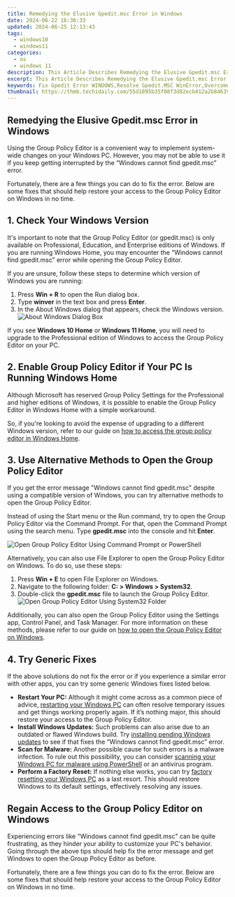 ```yaml
---
title: Remedying the Elusive Gpedit.msc Error in Windows
date: 2024-06-22 16:36:33
updated: 2024-06-25 12:13:43
tags:
  - windows10
  - windows11
categories:
  - os
  - windows 11
description: This Article Describes Remedying the Elusive Gpedit.msc Error in Windows
excerpt: This Article Describes Remedying the Elusive Gpedit.msc Error in Windows
keywords: Fix Gpedit Error WINDOWS,Resolve Gpedit.MSC WinError,Overcome Gpedit Issue MSConfig,Eliminate Gpedit.msc Failure Windows,Solve Gpedit Config Error,Address Gpedit.msc Problems WIN,Tackle MSC Gateway Glitch Windows
thumbnail: https://thmb.techidaily.com/55d1895b35f08f3d82ecb412a2b84639eef0d00ef22964bfc70576f31a7b8bbc.jpg
---
```


## Remedying the Elusive Gpedit.msc Error in Windows

 Using the Group Policy Editor is a convenient way to implement system-wide changes on your Windows PC. However, you may not be able to use it if you keep getting interrupted by the “Windows cannot find gpedit.msc” error.

 Fortunately, there are a few things you can do to fix the error. Below are some fixes that should help restore your access to the Group Policy Editor on Windows in no time.

## 1\. Check Your Windows Version

 It's important to note that the Group Policy Editor (or gpedit.msc) is only available on Professional, Education, and Enterprise editions of Windows. If you are running Windows Home, you may encounter the “Windows cannot find gpedit.msc” error while opening the Group Policy Editor.

 If you are unsure, follow these steps to determine which version of Windows you are running:

1. Press **Win + R** to open the Run dialog box.
2. Type **winver** in the text box and press **Enter**.
3. In the About Windows dialog that appears, check the Windows version.  
![About Windows Dialog Box](https://static1.makeuseofimages.com/wordpress/wp-content/uploads/2023/08/about-windows-dialog-box.jpg)

 If you see **Windows 10 Home** or **Windows 11 Home**, you will need to upgrade to the Professional edition of Windows to access the Group Policy Editor on your PC.

## 2\. Enable Group Policy Editor if Your PC Is Running Windows Home

 Although Microsoft has reserved Group Policy Settings for the Professional and higher editions of Windows, it is possible to enable the Group Policy Editor in Windows Home with a simple workaround.

 So, if you're looking to avoid the expense of upgrading to a different Windows version, refer to our guide on [how to access the group policy editor in Windows Home](https://www.makeuseof.com/tag/access-group-policy-editor-even-windows-home-settings-try/).

## 3\. Use Alternative Methods to Open the Group Policy Editor

 If you get the error message "Windows cannot find gpedit.msc" despite using a compatible version of Windows, you can try alternative methods to open the Group Policy Editor.

 Instead of using the Start menu or the Run command, try to open the Group Policy Editor via the Command Prompt. For that, open the Command Prompt using the search menu. Type **gpedit.msc** into the console and hit **Enter**.

![Open Group Policy Editor Using Command Prompt or PowerShell](https://static1.makeuseofimages.com/wordpress/wp-content/uploads/2022/12/open-group-policy-editor-using-command-prompt-or-powershell.jpg)

 Alternatively, you can also use File Explorer to open the Group Policy Editor on Windows. To do so, use these steps:

1. Press **Win + E** to open File Explorer on Windows.
2. Navigate to the following folder: **C: > Windows > System32**.
3. Double-click the **gpedit.msc** file to launch the Group Policy Editor.  
![Open Group Policy Editor Using System32 Folder](https://static1.makeuseofimages.com/wordpress/wp-content/uploads/2022/12/open-group-policy-editor-using-system32-folder.jpg)

 Additionally, you can also open the Group Policy Editor using the Settings app, Control Panel, and Task Manager. For more information on these methods, please refer to our guide on [how to open the Group Policy Editor on Windows](https://www.makeuseof.com/windows-11-open-local-group-policy-editor/).

## 4\. Try Generic Fixes

 If the above solutions do not fix the error or if you experience a similar error with other apps, you can try some generic Windows fixes listed below.

* **Restart Your PC:** Although it might come across as a common piece of advice, [restarting your Windows PC](https://www.makeuseof.com/windows-restart-methods/) can often resolve temporary issues and get things working properly again. If it’s nothing major, this should restore your access to the Group Policy Editor.
* **Install Windows Updates:** Such problems can also arise due to an outdated or flawed Windows build. Try [installing pending Windows updates](https://www.makeuseof.com/update-windows-manually/) to see if that fixes the “Windows cannot find gpedit.msc” error.
* **Scan for Malware:** Another possible cause for such errors is a malware infection. To rule out this possibility, you can consider [scanning your Windows PC for malware using PowerShell](https://www.makeuseof.com/how-to-use-powershell-to-scan-windows-10-for-malware/) or an antivirus program.
* **Perform a Factory Reset:** If nothing else works, you can try [factory resetting your Windows PC](https://www.makeuseof.com/tag/4-ways-factory-reset-windows-computer/) as a last resort. This should restore Windows to its default settings, effectively resolving any issues.

## Regain Access to the Group Policy Editor on Windows

 Experiencing errors like "Windows cannot find gpedit.msc" can be quite frustrating, as they hinder your ability to customize your PC's behavior. Going through the above tips should help fix the error message and get Windows to open the Group Policy Editor as before.

 Fortunately, there are a few things you can do to fix the error. Below are some fixes that should help restore your access to the Group Policy Editor on Windows in no time.
